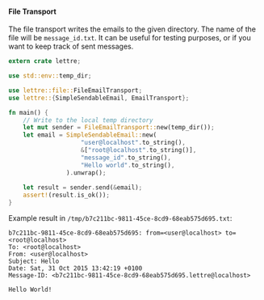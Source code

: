 #### File Transport

The file transport writes the emails to the given directory. The name of the file will be
`message_id.txt`.
It can be useful for testing purposes, or if you want to keep track of sent messages.

```rust
extern crate lettre;

use std::env::temp_dir;

use lettre::file::FileEmailTransport;
use lettre::{SimpleSendableEmail, EmailTransport};

fn main() {
    // Write to the local temp directory
    let mut sender = FileEmailTransport::new(temp_dir());
    let email = SimpleSendableEmail::new(
                    "user@localhost".to_string(),
                    &["root@localhost".to_string()],
                    "message_id".to_string(),
                    "Hello world".to_string(),
                ).unwrap();
    
    let result = sender.send(&email);
    assert!(result.is_ok());
}
```

Example result in `/tmp/b7c211bc-9811-45ce-8cd9-68eab575d695.txt`:

```text
b7c211bc-9811-45ce-8cd9-68eab575d695: from=<user@localhost> to=<root@localhost>
To: <root@localhost>
From: <user@localhost>
Subject: Hello
Date: Sat, 31 Oct 2015 13:42:19 +0100
Message-ID: <b7c211bc-9811-45ce-8cd9-68eab575d695.lettre@localhost>

Hello World!
```
